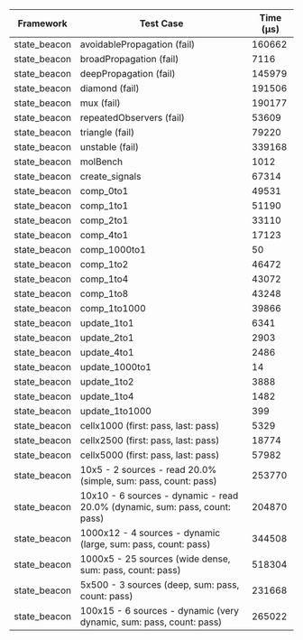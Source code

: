 | Framework | Test Case | Time (μs) |
| --- | --- | --- |
| state_beacon | avoidablePropagation (fail) | 160662 |
| state_beacon | broadPropagation (fail) | 7116 |
| state_beacon | deepPropagation (fail) | 145979 |
| state_beacon | diamond (fail) | 191506 |
| state_beacon | mux (fail) | 190177 |
| state_beacon | repeatedObservers (fail) | 53609 |
| state_beacon | triangle (fail) | 79220 |
| state_beacon | unstable (fail) | 339168 |
| state_beacon | molBench | 1012 |
| state_beacon | create_signals | 67314 |
| state_beacon | comp_0to1 | 49531 |
| state_beacon | comp_1to1 | 51190 |
| state_beacon | comp_2to1 | 33110 |
| state_beacon | comp_4to1 | 17123 |
| state_beacon | comp_1000to1 | 50 |
| state_beacon | comp_1to2 | 46472 |
| state_beacon | comp_1to4 | 43072 |
| state_beacon | comp_1to8 | 43248 |
| state_beacon | comp_1to1000 | 39866 |
| state_beacon | update_1to1 | 6341 |
| state_beacon | update_2to1 | 2903 |
| state_beacon | update_4to1 | 2486 |
| state_beacon | update_1000to1 | 14 |
| state_beacon | update_1to2 | 3888 |
| state_beacon | update_1to4 | 1482 |
| state_beacon | update_1to1000 | 399 |
| state_beacon | cellx1000 (first: pass, last: pass) | 5329 |
| state_beacon | cellx2500 (first: pass, last: pass) | 18774 |
| state_beacon | cellx5000 (first: pass, last: pass) | 57982 |
| state_beacon | 10x5 - 2 sources - read 20.0% (simple, sum: pass, count: pass) | 253770 |
| state_beacon | 10x10 - 6 sources - dynamic - read 20.0% (dynamic, sum: pass, count: pass) | 204870 |
| state_beacon | 1000x12 - 4 sources - dynamic (large, sum: pass, count: pass) | 344508 |
| state_beacon | 1000x5 - 25 sources (wide dense, sum: pass, count: pass) | 518304 |
| state_beacon | 5x500 - 3 sources (deep, sum: pass, count: pass) | 231668 |
| state_beacon | 100x15 - 6 sources - dynamic (very dynamic, sum: pass, count: pass) | 265022 |
